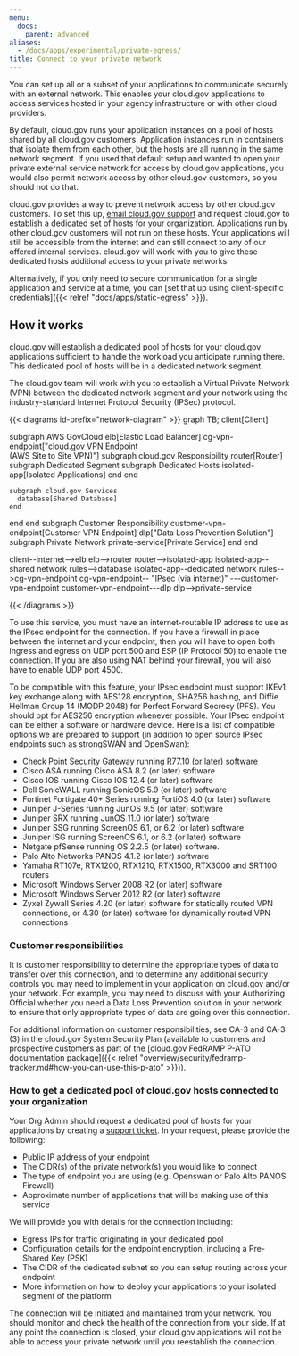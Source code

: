 ```yaml
---
menu:
  docs:
    parent: advanced
aliases:
  - /docs/apps/experimental/private-egress/
title: Connect to your private network
---
```


You can set up all or a subset of your applications to communicate securely with an external network. This enables your cloud.gov applications to access services hosted in your agency infrastructure or with other cloud providers.

By default, cloud.gov runs your application instances on a pool of hosts shared by all cloud.gov customers. Application instances run in containers that isolate them from each other, but the hosts are all running in the same network segment. If you used that default setup and wanted to open your private external service network for access by cloud.gov applications, you would also permit network access by other cloud.gov customers, so you should not do that.

cloud.gov provides a way to prevent network access by other cloud.gov customers. To set this up, [email cloud.gov support](#how-to-get-a-dedicated-pool-of-cloud-gov-hosts-connected-to-your-organization) and request cloud.gov to establish a dedicated set of hosts for your organization. Applications run by other cloud.gov customers will not run on these hosts. Your applications will still be accessible from the internet and can still connect to any of our offered internal services. cloud.gov will work with you to give these dedicated hosts additional access to your private networks.

Alternatively, if you only need to secure communication for a single application and service at a time, you can [set that up using client-specific credentials]({{< relref "docs/apps/static-egress" >}}).

## How it works

cloud.gov will establish a dedicated pool of hosts for your cloud.gov applications sufficient to handle the workload you anticipate running there. This dedicated pool of hosts will be in a dedicated network segment.

The cloud.gov team will work with you to establish a Virtual Private Network (VPN) between the dedicated network segment and your network using the industry-standard Internet Protocol Security (IPSec) protocol.

{{< diagrams id-prefix="network-diagram" >}}
graph TB;
  client[Client]

subgraph AWS GovCloud
    elb[Elastic Load Balancer]
    cg-vpn-endpoint["cloud.gov VPN Endpoint <br /> (AWS Site to Site VPN)"]
  subgraph cloud.gov Responsibility
    router[Router]
    subgraph Dedicated Segment
      subgraph Dedicated Hosts
        isolated-app[Isolated Applications]
      end
    end

    subgraph cloud.gov Services
      database[Shared Database]
    end
  end
end
  subgraph Customer Responsibility
    customer-vpn-endpoint[Customer VPN Endpoint]
    dlp["Data Loss Prevention Solution"]
    subgraph Private Network
      private-service[Private Service]
    end
  end

  client--internet-->elb
  elb-->router
  router-->isolated-app
  isolated-app--shared network rules-->database
  isolated-app--dedicated network rules-->cg-vpn-endpoint
  cg-vpn-endpoint-- "IPsec (via internet)" ---customer-vpn-endpoint
  customer-vpn-endpoint---dlp
  dlp-->private-service

{{< /diagrams >}}

To use this service, you must have an internet-routable IP address to use as the IPsec endpoint for the connection. If you have a firewall in place between the internet and your endpoint, then you will have to open both ingress and egress on UDP port 500 and ESP (IP Protocol 50) to enable the connection. If you are also using NAT behind your firewall, you will also have to enable UDP port 4500.

To be compatible with this feature, your IPsec endpoint must support IKEv1 key exchange along with AES128 encryption, SHA256 hashing, and Diffie Hellman Group 14 (MODP 2048) for Perfect Forward Secrecy (PFS). You should opt for AES256 encryption whenever possible. Your IPsec endpoint can be either a software or hardware device. Here is a list of compatible options we are prepared to support (in addition to open source IPsec endpoints such as strongSWAN and OpenSwan):

<!-- List from https://docs.aws.amazon.com/AmazonVPC/latest/NetworkAdminGuide/Introduction.html#DevicesTested -->

- Check Point Security Gateway running R77.10 (or later) software
- Cisco ASA running Cisco ASA 8.2 (or later) software
- Cisco IOS running Cisco IOS 12.4 (or later) software
- Dell SonicWALL running SonicOS 5.9 (or later) software
- Fortinet Fortigate 40+ Series running FortiOS 4.0 (or later) software
- Juniper J-Series running JunOS 9.5 (or later) software
- Juniper SRX running JunOS 11.0 (or later) software
- Juniper SSG running ScreenOS 6.1, or 6.2 (or later) software
- Juniper ISG running ScreenOS 6.1, or 6.2 (or later) software
- Netgate pfSense running OS 2.2.5 (or later) software.
- Palo Alto Networks PANOS 4.1.2 (or later) software
- Yamaha RT107e, RTX1200, RTX1210, RTX1500, RTX3000 and SRT100 routers
- Microsoft Windows Server 2008 R2 (or later) software
- Microsoft Windows Server 2012 R2 (or later) software
- Zyxel Zywall Series 4.20 (or later) software for statically routed VPN connections, or 4.30 (or later) software for dynamically routed VPN connections

### Customer responsibilities

It is customer responsibility to determine the appropriate types of data to transfer over this connection, and to determine any additional security controls you may need to implement in your application on cloud.gov and/or your network. For example, you may need to discuss with your Authorizing Official whether you need a Data Loss Prevention solution in your network to ensure that only appropriate types of data are going over this connection.

For additional information on customer responsibilities, see CA-3 and CA-3 (3) in the cloud.gov System Security Plan (available to customers and prospective customers as part of the [cloud.gov FedRAMP P-ATO documentation package]({{< relref "overview/security/fedramp-tracker.md#how-you-can-use-this-p-ato" >}})).

### How to get a dedicated pool of cloud.gov hosts connected to your organization

Your Org Admin should request a dedicated pool of hosts for your applications  by creating a [support ticket](mailto:cloud-gov-support@gsa.gov?subject=Private%20Egress%20Request). In your request, please provide the following:

 - Public IP address of your endpoint
 - The CIDR(s) of the private network(s) you would like to connect
 - The type of endpoint you are using (e.g. Openswan or Palo Alto PANOS Firewall)
 - Approximate number of applications that will be making use of this service

We will provide you with details for the connection including:

 - Egress IPs for traffic originating in your dedicated pool
 - Configuration details for the endpoint encryption, including a Pre-Shared Key (PSK)
 - The CIDR of the dedicated subnet so you can setup routing across your endpoint
 - More information on how to deploy your applications to your isolated segment of the platform

The connection will be initiated and maintained from your network. You should monitor and check the health of the connection from your side. If at any point the connection is closed, your cloud.gov applications will not be able to access your private network until you reestablish the connection.
